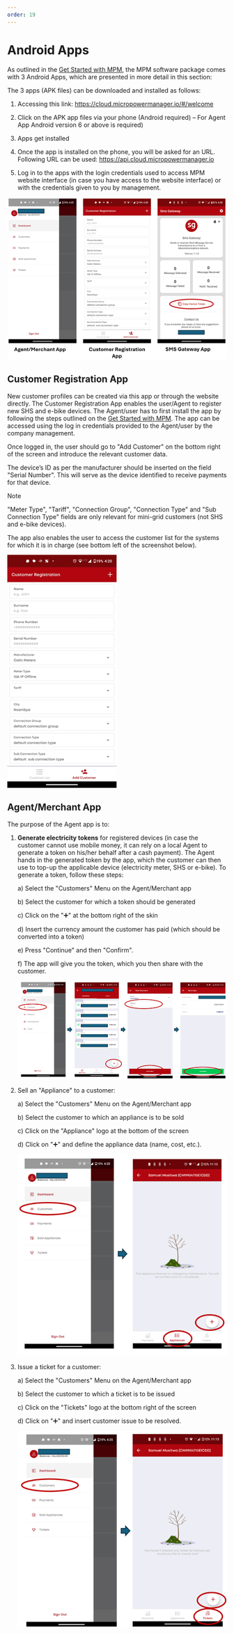 ```yaml
---
order: 19
---
```


# Android Apps

As outlined in the [Get Started with MPM](../get-started), the MPM software package comes with 3 Android Apps, which are presented in more detail in this section:

The 3 apps (APK files) can be downloaded and installed as follows:

1. Accessing this link: <https://cloud.micropowermanager.io/#/welcome>

2. Click on the APK app files via your phone (Android required) – For Agent App Android version 6 or above is required)

3. Apps get installed

4. Once the app is installed on the phone, you will be asked for an URL.
   Following URL can be used: <https://api.cloud.micropowermanager.io>

5. Log in to the apps with the login credentials used to access MPM website interface (in case you have access to the website interface) or with the credentials given to you by management.

![App Overview](images/apps-overview.png)

## Customer Registration App

New customer profiles can be created via this app or through the website directly.
The Customer Registration App enables the user/Agent to register new SHS and e-bike devices.
The Agent/user has to first install the app by following the steps outlined on the [Get Started with MPM](../get-started).
The app can be accessed using the log in credentials provided to the Agent/user by the company management.

Once logged in, the user should go to "Add Customer" on the bottom right of the screen and introduce the relevant customer data.

The device’s ID as per the manufacturer should be inserted on the field "Serial Number".
This will serve as the device identified to receive payments for that device.

> [!NOTE]
> "Meter Type", "Tariff", "Connection Group", "Connection Type" and "Sub Connection Type" fields are only relevant for mini-grid customers (not SHS and e-bike devices).

The app also enables the user to access the customer list for the systems for which it is in charge (see bottom left of the screenshot below).

![Customer Registration App Overview](images/customer-registration-app-overview.png)

## Agent/Merchant App

The purpose of the Agent app is to:

1. **Generate electricity tokens** for registered devices (in case the customer cannot use mobile money, it can rely on a local Agent to generate a token on his/her behalf after a cash payment).
   The Agent hands in the generated token by the app, which the customer can then use to top-up the applicable device (electricity meter, SHS or e-bike).
   To generate a token, follow these steps:

   a) Select the "Customers" Menu on the Agent/Merchant app

   b) Select the customer for which a token should be generated

   c) Click on the ":heavy_plus_sign:" at the bottom right of the skin

   d) Insert the currency amount the customer has paid (which should be converted into a token)

   e) Press "Continue" and then "Confirm".

   f) The app will give you the token, which you then share with the customer.

   ![Agent App Token Generation](images/agent-app-token-generation.png)

2. Sell an "Appliance" to a customer:

   a) Select the "Customers" Menu on the Agent/Merchant app

   b) Select the customer to which an appliance is to be sold

   c) Click on the "Appliance" logo at the bottom of the screen

   d) Click on ":heavy_plus_sign:" and define the appliance data (name, cost, etc.).

   ![Agent App Selling Appliance](images/agent-app-selling-appliance.png)

3. Issue a ticket for a customer:

   a) Select the "Customers" Menu on the Agent/Merchant app

   b) Select the customer to which a ticket is to be issued

   c) Click on the "Tickets" logo at the bottom right of the screen

   d) Click on ":heavy_plus_sign:" and insert customer issue to be resolved.

   ![Agent App Create Ticket](images/agent-app-create-ticket.png)
